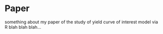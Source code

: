 # Paper
something about my paper of the study of yield curve of interest model via R blah blah blah...
